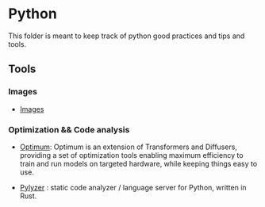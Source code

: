 # Python

This folder is meant to keep track of python good practices and tips and tools.

## Tools

### Images

- [Images](Image/image.md)

### Optimization && Code analysis

- [Optimum](https://github.com/huggingface/optimum): Optimum is an extension
of Transformers and Diffusers, providing a set of optimization tools enabling
maximum efficiency to train and run models on targeted hardware, while keeping
things easy to use.

- [Pylyzer](https://github.com/mtshiba/pylyzer) : static code analyzer / language
server for Python, written in Rust.
